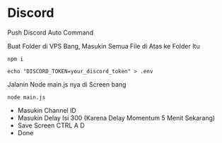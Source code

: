 # Discord
Push Discord Auto Command

Buat Folder di VPS Bang, Masukin Semua File di Atas ke Folder Itu

```
npm i
```

```
echo "DISCORD_TOKEN=your_discord_token" > .env
```

Jalanin Node main.js nya di Screen bang

```
node main.js
```

- Masukin Channel ID
- Masukin Delay Isi 300 (Karena Delay Momentum 5 Menit Sekarang)
- Save Screen CTRL A D
- Done
